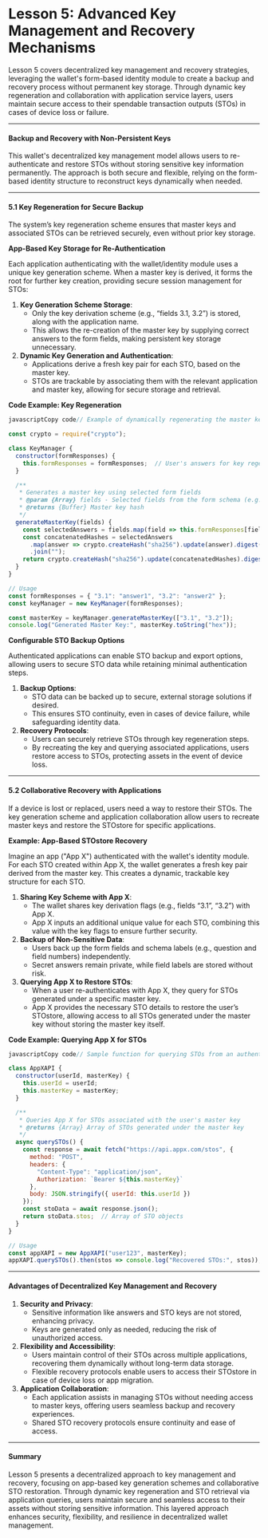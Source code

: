 # Lesson 5: Advanced Key Management and Recovery Mechanisms

Lesson 5 covers decentralized key management and recovery strategies, leveraging the wallet's form-based identity module to create a backup and recovery process without permanent key storage. Through dynamic key regeneration and collaboration with application service layers, users maintain secure access to their spendable transaction outputs (STOs) in cases of device loss or failure.

***

#### **Backup and Recovery with Non-Persistent Keys**

This wallet's decentralized key management model allows users to re-authenticate and restore STOs without storing sensitive key information permanently. The approach is both secure and flexible, relying on the form-based identity structure to reconstruct keys dynamically when needed.

***

#### **5.1 Key Regeneration for Secure Backup**

The system’s key regeneration scheme ensures that master keys and associated STOs can be retrieved securely, even without prior key storage.

**App-Based Key Storage for Re-Authentication**

Each application authenticating with the wallet/identity module uses a unique key generation scheme. When a master key is derived, it forms the root for further key creation, providing secure session management for STOs:

1. **Key Generation Scheme Storage**:
   * Only the key derivation scheme (e.g., “fields 3.1, 3.2”) is stored, along with the application name.
   * This allows the re-creation of the master key by supplying correct answers to the form fields, making persistent key storage unnecessary.
2. **Dynamic Key Generation and Authentication**:
   * Applications derive a fresh key pair for each STO, based on the master key.
   * STOs are trackable by associating them with the relevant application and master key, allowing for secure storage and retrieval.

**Code Example: Key Regeneration**

```javascript
javascriptCopy code// Example of dynamically regenerating the master key using stored key scheme

const crypto = require("crypto");

class KeyManager {
  constructor(formResponses) {
    this.formResponses = formResponses;  // User's answers for key regeneration
  }

  /**
   * Generates a master key using selected form fields
   * @param {Array} fields - Selected fields from the form schema (e.g., ["3.1", "3.2"])
   * @returns {Buffer} Master key hash
   */
  generateMasterKey(fields) {
    const selectedAnswers = fields.map(field => this.formResponses[field]);
    const concatenatedHashes = selectedAnswers
      .map(answer => crypto.createHash("sha256").update(answer).digest())
      .join("");
    return crypto.createHash("sha256").update(concatenatedHashes).digest();
  }
}

// Usage
const formResponses = { "3.1": "answer1", "3.2": "answer2" };
const keyManager = new KeyManager(formResponses);

const masterKey = keyManager.generateMasterKey(["3.1", "3.2"]);
console.log("Generated Master Key:", masterKey.toString("hex"));
```

**Configurable STO Backup Options**

Authenticated applications can enable STO backup and export options, allowing users to secure STO data while retaining minimal authentication steps.

1. **Backup Options**:
   * STO data can be backed up to secure, external storage solutions if desired.
   * This ensures STO continuity, even in cases of device failure, while safeguarding identity data.
2. **Recovery Protocols**:
   * Users can securely retrieve STOs through key regeneration steps.
   * By recreating the key and querying associated applications, users restore access to STOs, protecting assets in the event of device loss.

***

#### **5.2 Collaborative Recovery with Applications**

If a device is lost or replaced, users need a way to restore their STOs. The key generation scheme and application collaboration allow users to recreate master keys and restore the STOstore for specific applications.

**Example: App-Based STOstore Recovery**

Imagine an app ("App X") authenticated with the wallet's identity module. For each STO created within App X, the wallet generates a fresh key pair derived from the master key. This creates a dynamic, trackable key structure for each STO.

1. **Sharing Key Scheme with App X**:
   * The wallet shares key derivation flags (e.g., fields “3.1”, “3.2”) with App X.
   * App X inputs an additional unique value for each STO, combining this value with the key flags to ensure further security.
2. **Backup of Non-Sensitive Data**:
   * Users back up the form fields and schema labels (e.g., question and field numbers) independently.
   * Secret answers remain private, while field labels are stored without risk.
3. **Querying App X to Restore STOs**:
   * When a user re-authenticates with App X, they query for STOs generated under a specific master key.
   * App X provides the necessary STO details to restore the user’s STOstore, allowing access to all STOs generated under the master key without storing the master key itself.

**Code Example: Querying App X for STOs**

```javascript
javascriptCopy code// Sample function for querying STOs from an authenticated app

class AppXAPI {
  constructor(userId, masterKey) {
    this.userId = userId;
    this.masterKey = masterKey;
  }

  /**
   * Queries App X for STOs associated with the user's master key
   * @returns {Array} Array of STOs generated under the master key
   */
  async querySTOs() {
    const response = await fetch("https://api.appx.com/stos", {
      method: "POST",
      headers: {
        "Content-Type": "application/json",
        Authorization: `Bearer ${this.masterKey}`
      },
      body: JSON.stringify({ userId: this.userId })
    });
    const stoData = await response.json();
    return stoData.stos;  // Array of STO objects
  }
}

// Usage
const appXAPI = new AppXAPI("user123", masterKey);
appXAPI.querySTOs().then(stos => console.log("Recovered STOs:", stos));
```

***

#### **Advantages of Decentralized Key Management and Recovery**

1. **Security and Privacy**:
   * Sensitive information like answers and STO keys are not stored, enhancing privacy.
   * Keys are generated only as needed, reducing the risk of unauthorized access.
2. **Flexibility and Accessibility**:
   * Users maintain control of their STOs across multiple applications, recovering them dynamically without long-term data storage.
   * Flexible recovery protocols enable users to access their STOstore in case of device loss or app migration.
3. **Application Collaboration**:
   * Each application assists in managing STOs without needing access to master keys, offering users seamless backup and recovery experiences.
   * Shared STO recovery protocols ensure continuity and ease of access.

***

#### **Summary**

Lesson 5 presents a decentralized approach to key management and recovery, focusing on app-based key generation schemes and collaborative STO restoration. Through dynamic key regeneration and STO retrieval via application queries, users maintain secure and seamless access to their assets without storing sensitive information. This layered approach enhances security, flexibility, and resilience in decentralized wallet management.
